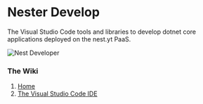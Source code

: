 # Nester Develop

The Visual Studio Code tools and libraries to develop dotnet core applications deployed on the nest.yt PaaS.

![Nest Developer](https://github.com/inkton/nester.develop/wiki/images/nv-title.png)

### The Wiki

1. [Home](https://github.com/inkton/nester.develop/wiki/Home)
2. [The Visual Studio Code IDE](https://github.com/inkton/nester.develop/wiki/Getting-Started)
